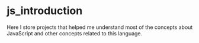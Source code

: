# js_introduction
Here I store projects that helped me understand most of the concepts about JavaScript and other concepts related to this language.
